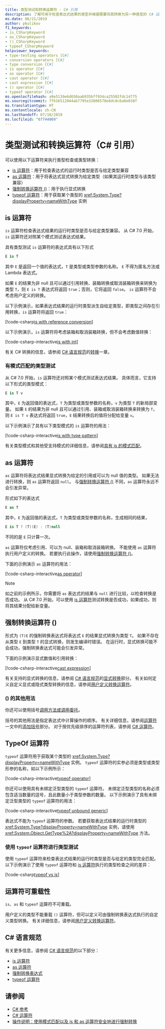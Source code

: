 ```yaml
---
title: 类型测试和转换运算符 - C# 引用
description: 了解可用于检查表达式结果的类型并根据需要将其转换为另一种类型的 C# 运算符。
ms.date: 06/21/2019
author: pkulikov
f1_keywords:
- is_CSharpKeyword
- as_CSharpKeyword
- ()_CSharpKeyword
- typeof_CSharpKeyword
helpviewer_keywords:
- type-testing operators [C#]
- conversion operators [C#]
- type conversion [C#]
- is operator [C#]
- as operator [C#]
- cast operator [C#]
- cast expression [C#]
- () operator [C#]
- typeof operator [C#]
ms.openlocfilehash: a9e5139e6d650aa6935bff934ca25502fdc14775
ms.sourcegitcommit: 7f616512044ab7795e32806578e8dc0c6a0e038f
ms.translationtype: HT
ms.contentlocale: zh-CN
ms.lasthandoff: 07/10/2019
ms.locfileid: "67744069"
---
```

# <a name="type-testing-and-conversion-operators-c-reference"></a>类型测试和转换运算符（C# 引用）

可以使用以下运算符来执行类型检查或类型转换：

- [is 运算符](#is-operator)：用于检查表达式的运行时类型是否与给定类型兼容
- [as 运算符](#as-operator)：用于将表达式显式转换为给定类型（如果其运行时类型与该类型兼容）
- [强制转换运算符 ()](#cast-operator-)：用于执行显式转换
- [typeof 运算符](#typeof-operator)：用于获取某个类型的 <xref:System.Type?displayProperty=nameWithType> 实例

## <a name="is-operator"></a>is 运算符

`is` 运算符检查表达式结果的运行时类型是否与给定类型兼容。 从 C# 7.0 开始，`is` 运算符还对照某个模式测试表达式结果。

具有类型测试 `is` 运算符的表达式具有以下形式

```csharp
E is T
```

其中 `E` 是返回一个值的表达式，`T` 是类型或类型参数的名称。 `E` 不得为匿名方法或 Lambda 表达式。

如果 `E` 的结果为非 null 且可以通过引用转换、装箱转换或取消装箱转换来转换为类型 `T`，则 `E is T` 表达式将返回 `true`；否则，它将返回 `false`。 `is` 运算符不会考虑用户定义的转换。

以下示例演示，如果表达式结果的运行时类型派生自给定类型，即类型之间存在引用转换，`is` 运算符将返回 `true`：

[!code-csharp[is with reference conversion](~/samples/csharp/language-reference/operators/TypeTestingAndConversionOperators.cs#IsWithReferenceConversion)]

以下示例演示，`is` 运算符将考虑装箱和取消装箱转换，但不会考虑数值转换：

[!code-csharp-interactive[is with int](~/samples/csharp/language-reference/operators/TypeTestingAndConversionOperators.cs#IsWithInt)]

有关 C# 转换的信息，请参阅 [C# 语言规范](~/_csharplang/spec/introduction.md)的[转换](~/_csharplang/spec/conversions.md)一章。

### <a name="type-testing-with-pattern-matching"></a>有模式匹配的类型测试

从 C# 7.0 开始，`is` 运算符还对照某个模式测试表达式结果。 具体而言，它支持以下形式的类型模式：

```csharp
E is T v
```

其中，`E` 为返回值的表达式，`T` 为类型或类型参数的名称，`v` 为类型 `T` 的新局部变量。 如果 `E` 的结果为非 null 且可以通过引用、装箱或取消装箱转换来转换为 `T`，则 `E is T v` 表达式将返回 `true`，`E` 结果转换后的值将分配给变量 `v`。

以下示例演示了具有以下类型模式的 `is` 运算符的用法：

[!code-csharp-interactive[is with type pattern](~/samples/csharp/language-reference/operators/TypeTestingAndConversionOperators.cs#IsTypePattern)]

有关类型模式和其他受支持模式的详细信息，请参阅[具有 is 的模式匹配](../keywords/is.md#pattern-matching-with-is)。

## <a name="as-operator"></a>as 运算符

`as` 运算符将表达式结果显式转换为给定的引用或可以为 null 值的类型。 如果无法进行转换，则 `as` 运算符返回 `null`。 与[强制转换运算符 ()](#cast-operator-) 不同，`as` 运算符永远不会引发异常。

形式如下的表达式

```csharp
E as T
```

其中，`E` 为返回值的表达式，`T` 为类型或类型参数的名称，生成相同的结果，

```csharp
E is T ? (T)(E) : (T)null
```

不同的是 `E` 只计算一次。

`as` 运算符仅考虑引用、可以为 null、装箱和取消装箱转换。 不能使用 `as` 运算符执行用户定义的转换。 若要执行此操作，请使用[强制转换运算符 ()](#cast-operator-)。

下面的示例演示 `as` 运算符的用法：

[!code-csharp-interactive[as operator](~/samples/csharp/language-reference/operators/TypeTestingAndConversionOperators.cs#AsOperator)]

> [!NOTE]
> 如之前的示例所示，你需要将 `as` 表达式的结果与 `null` 进行比较，以检查转换是否成功。 从 C# 7.0 开始，可以使用 [is 运算符](#type-testing-with-pattern-matching)测试转换是否成功，如果成功，则将其结果分配给新变量。

## <a name="cast-operator-"></a>强制转换运算符 ()

形式为 `(T)E` 的强制转换表达式将表达式 `E` 的结果显式转换为类型 `T`。 如果不存在从类型 `E` 到类型 `T` 的显式转换，则发生编译时错误。 在运行时，显式转换可能不会成功，强制转换表达式可能会引发异常。

下面的示例演示显式数值和引用转换：

[!code-csharp-interactive[cast expression](~/samples/csharp/language-reference/operators/TypeTestingAndConversionOperators.cs#Cast)]

有关支持的显式转换的信息，请参阅 [C# 语言规范](~/_csharplang/spec/introduction.md)的[显式转换](~/_csharplang/spec/conversions.md#explicit-conversions)部分。 有关如何定义自定义显式或隐式类型转换的信息，请参阅[用户定义转换运算符](user-defined-conversion-operators.md)。

### <a name="other-usages-of-"></a>() 的其他用法

你还可以使用括号[调用方法或调用委托](member-access-operators.md#invocation-operator-)。

括号的其他用法是指定表达式中计算操作的顺序。 有关详细信息，请参阅[运算符](../../programming-guide/statements-expressions-operators/operators.md)一文中的[添加括号](../../programming-guide/statements-expressions-operators/operators.md#adding-parentheses)部分。 对于按优先级排序的运算符列表，请参阅 [C# 运算符](index.md)。

## <a name="typeof-operator"></a>TypeOf 运算符

`typeof` 运算符用于获取某个类型的 <xref:System.Type?displayProperty=nameWithType> 实例。 `typeof` 运算符的实参必须是类型或类型形参的名称，如以下示例所示：

[!code-csharp-interactive[typeof operator](~/samples/csharp/language-reference/operators/TypeTestingAndConversionOperators.cs#TypeOf)]

你还可以使用具有未绑定泛型类型的 `typeof` 运算符。 未绑定泛型类型的名称必须包含适当数量的逗号，且此数量小于类型参数的数量。 以下示例演示了具有未绑定泛型类型的 `typeof` 运算符的用法：

[!code-csharp-interactive[typeof unbound generic](~/samples/csharp/language-reference/operators/TypeTestingAndConversionOperators.cs#TypeOfUnboundGeneric)]

表达式不能为 `typeof` 运算符的参数。 若要获取表达式结果的运行时类型的 <xref:System.Type?displayProperty=nameWithType> 实例，请使用 <xref:System.Object.GetType%2A?displayProperty=nameWithType> 方法。

### <a name="type-testing-with-the-typeof-operator"></a>使用 `typeof` 运算符进行类型测试

使用 `typeof` 运算符来检查表达式结果的运行时类型是否与给定的类型完全匹配。 以下示例演示了使用 `typeof` 运算符和 [is 运算符](#is-operator)执行的类型检查之间的差异：

[!code-csharp[typeof vs is](~/samples/csharp/language-reference/operators/TypeTestingAndConversionOperators.cs#TypeCheckWithTypeOf)]

## <a name="operator-overloadability"></a>运算符可重载性

`is`、`as` 和 `typeof` 运算符不可重载。

用户定义的类型不能重载 `()` 运算符，但可以定义可由强制转换表达式执行的自定义类型转换。 有关详细信息，请参阅[用户定义转换运算符](user-defined-conversion-operators.md)。

## <a name="c-language-specification"></a>C# 语言规范

有关更多信息，请参阅 [C# 语言规范](~/_csharplang/spec/introduction.md)的以下部分：

- [is 运算符](~/_csharplang/spec/expressions.md#the-is-operator)
- [as 运算符](~/_csharplang/spec/expressions.md#the-as-operator)
- [强制转换表达式](~/_csharplang/spec/expressions.md#cast-expressions)
- [typeof 运算符](~/_csharplang/spec/expressions.md#the-typeof-operator)

## <a name="see-also"></a>请参阅

- [C# 参考](../index.md)
- [C# 运算符](index.md)
- [操作说明：使用模式匹配以及 is 和 as 运算符安全地进行强制转换](../../how-to/safely-cast-using-pattern-matching-is-and-as-operators.md)
